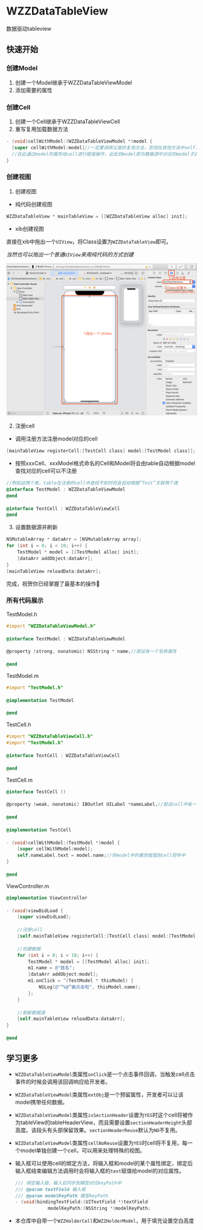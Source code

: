 # WZZDataTableView
数据驱动tableview



## 快速开始

### 创建Model

1. 创建一个Model继承于WZZDataTableViewModel
2. 添加需要的属性

### 创建Cell

1. 创建一个Cell继承于WZZDataTableViewCell
2. 重写复用加载数据方法

```objective-c
- (void)cellWithModel:(WZZDataTableViewModel *)model {
  [super cellWithModel:model]//一定要调用父类的复用方法，否则在其他方法中self.model将获取不到
  //在此通过model的属性给cell进行赋值操作，此处的model即为数据源中对应的model子类实例
}
```

### 创建视图

1. 创建视图

- 纯代码创建视图

```objective-c
WZZDataTableView * mainTableView = [[WZZDataTableView alloc] init];
```

- xib创建视图

直接在xib中拖出一个`UIView`，将Class设置为`WZZDataTableView`即可。

*当然也可以拖出一个普通`UIView`来用纯代码的方式创建*

![img](https://raw.githubusercontent.com/13731160065/WZZDataTableView/main/Image/img0.png)

2. 注册cell

* 调用注册方法注册model对应的cell

```objective-c
[mainTableView registerCell:[TestCell class] model:[TestModel class]];
```

* 按照xxxCell、xxxModel格式命名的Cell和Model将会由table自动根据model查找对应的cell可以不注册

```objective-c
//例如这两个类，table在注册的cell中查找不到时将会自动根据“Test”关联两个类
@interface TestModel : WZZDataTableViewModel
@end

@interface TestCell : WZZDataTableViewCell
@end
```

3. 设置数据源并刷新

```objective-c
NSMutableArray * dataArr = [NSMutableArray array];
for (int i = 0; i < 10; i++) {
    TestModel * model = [[TestModel alloc] init];
    [dataArr addObject:dataArr];
}
[mainTableView reloadData:dataArr];
```

完成，祝贺你已经掌握了最基本的操作🎉

### 所有代码展示

TestModel.h

```objective-c
#import "WZZDataTableViewModel.h"

@interface TestModel : WZZDataTableViewModel
  
@property (strong, nonatomic) NSString * name;//假设有一个名称属性

@end
```

TestModel.m

```objective-c
#import "TestModel.h"

@implementation TestModel
  
@end
```

TestCell.h

```objective-c
#import "WZZDataTableViewCell.h"
#import "TestModel.h"

@interface TestCell : WZZDataTableViewCell
  
@end
```

TestCell.m

```objective-c
@interface TestCell ()

@property (weak, nonatomic) IBOutlet UILabel *nameLabel;//假设cell中有一个名称label

@end

@implementation TestCell

- (void)cellWithModel:(TestModel *)model {
    [super cellWithModel:model];
    self.nameLabel.text = model.name;//将model中的属性赋值到cell控件中
}

@end
```

ViewController.m

```objective-c
@implementation ViewController

- (void)viewDidLoad {
    [super viewDidLoad];
    
  	//注册cell
    [self.mainTableView registerCell:[TestCell class] model:[TestModel class]];//此处如果遵循xxxCell、xxxModel格式创建类可以不需要注册
    
  	//创建数据
  	for (int i = 0; i < 10; i++) {
        TestModel * model = [[TestModel alloc] init];
        m1.name = @"姓名";
        [dataArr addObject:model];
        m1.onClick = ^(TestModel * thisModel) {
            NSLog(@"“%@”被点击啦", thisModel.name);
        };
    }
  
  	//刷新数据源
    [self.mainTableView reloadData:dataArr];
}

@end
```

## 学习更多

* `WZZDataTableViewModel`类属性`onClick`是一个点击事件回调，当触发cell点击事件的时候会调用该回调响应给开发者。

* `WZZDataTableViewModel`类属性`extObj`是一个预留属性，开发者可以让该model携带任何数据。

* `WZZDataTableViewModel`类属性`isSectionHeader`设置为`YES`时这个cell将被作为tableView的tableHeaderView，而且需要设置`sectionHeaderHeight`头部高度。该段头有头部保留效果。`sectionHeaderReuse`默认为`NO`不复用。

* `WZZDataTableViewModel`类属性`cellNoReuse`设置为`YES`时cell将不复用，每一个model单独创建一个cell，可以用来处理特殊的视图。

* 输入框可以使用cell的绑定方法，将输入框和model的某个属性绑定，绑定后输入框结束编辑方法调用时会将输入框的`text`赋值给model的对应属性。

  ```objective-c
  /// 绑定输入框，输入后同步到模型对应keyPath中
  /// @param textField 输入框
  /// @param modelKeyPath 模型keyPath
  - (void)bindingTextField:(UITextField *)textField
              modelKeyPath:(NSString *)modelKeyPath;
  ```

* 本仓库中自带一个`WZZHolderCell`和`WZZHolderModel`，用于填充设置空白高度

